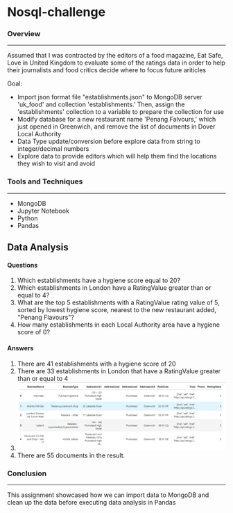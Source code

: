 # Nosql-challenge

<h3>Overview</h3>
<hr/>
<p>
Assumed that I was contracted by the editors of a food magazine, Eat Safe, Love in United Kingdom to evaluate some of the ratings data in order to help their journalists and food critics decide where to focus future ariticles
</p>
<p>
Goal:
<ul>
    <li>Import json format file "establishments.json" to MongoDB server 'uk_food' and collection 'establishments.' Then, assign the 'establishments' collection to a variable to prepare the collection for use </li>
    <li>Modify database for a new restaurant name 'Penang Falvours,' which just opened in Greenwich, and remove the list of documents in Dover Local Authority</li>
    <li>Data Type update/conversion before explore data from string to integer/decimal numbers</li>
    <li>Explore data to provide editors which will help them find the locations they wish to visit and avoid</li>
</ul>

<h3>Tools and Techniques</h3>
<hr/>
<ul>
    <li>MongoDB</li>
    <li>Jupyter Notebook</li>
    <li>Python</li>
    <li>Pandas</li>
</ul>

<h2>Data Analysis</h2>

<h4>Questions</h4>
<ol>
    <li>Which establishments have a hygiene score equal to 20?</li>
    <li>Which establishments in London have a RatingValue greater than or equal to 4?</li>
    <li>What are the top 5 establishments with a RatingValue rating value of 5, sorted by lowest hygiene score, nearest to the new restaurant added, "Penang Flavours"?</li>
    <li>How many establishments in each Local Authority area have a hygiene score of 0?</li>
</ol>

<h4>Answers</h4>

<ol>
    <li>There are 41 establishments with a hygiene score of 20</li>
    <li>There are 33 establishments in London that have a RatingValue greater than or equal to 4</li>
    <li><img src="top_5_summary.png"></li>
    <li>There are 55 documents in the result.</li>
</ol>

<h3>Conclusion</h3>
<hr/>
<p>
This assignment showcased how we can import data to MongoDB and clean up the data before executing data analysis in Pandas
</p>